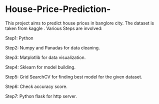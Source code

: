 # House-Price-Prediction-
This project aims to predict house prices in banglore city. The dataset is taken from kaggle .
Various Steps are involved:

Step1: Python

Step2: Numpy and Panadas for data cleaning.

Step3: Matplotlib for data visualization.

Step4: Sklearn for model building.

Step5: Grid SearchCV for finding best model for the given dataset.

Step6: Check accuracy score.

Step7: Python flask for http server.
